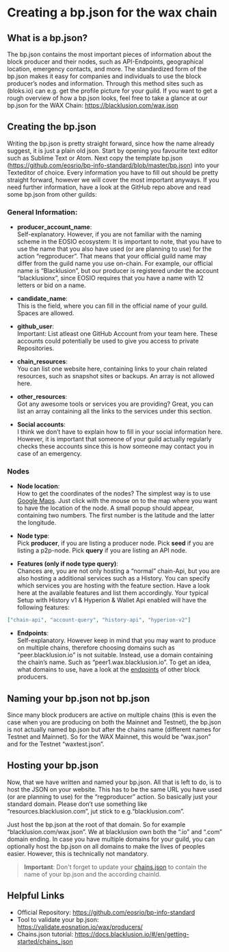 # Creating a bp.json for the wax chain

## What is a bp.json?

The bp.json contains the most important pieces of information about the block producer and their nodes, such as API-Endpoints, geographical location, emergency contacts, and more. The standardized form of the bp.json makes it easy for companies and individuals to use the block producer’s nodes and information. Through this method sites such as (bloks.io) can e.g. get the profile picture for your guild. If you want to get a rough overview of how a bp.json looks, feel free to take a glance at our bp.json for the WAX Chain: https://blacklusion.com/wax.json

## Creating the bp.json

Writing the bp.json is pretty straight forward, since how the name already suggest, it is just a plain old json. Start by opening you favourite text editor such as Sublime Text or Atom.
Next copy the template bp.json (https://github.com/eosrio/bp-info-standard/blob/master/bp.json) into your Texteditor of choice.
Every information you have to fill out should be pretty straight forward, however we will cover the most important anyways. If you need further information, have a look at the GitHub repo above and read some bp.json from other guilds:

### General Information:
- **producer_account_name**: <br>
Self-explanatory. However, if you are not familiar with the naming scheme in the EOSIO ecosystem: It is important to note, that you have to use the name that you also have used (or are planning to use) for the action “regproducer”. That means that your official guild name may differ from the guild name you use on-chain. For example, our official name is “Blacklusion”, but our producer is registered under the account “blacklusionx”, since EOSIO requires that you have a name with 12 letters or bid on a name.

- **candidate_name**:<br>
This is the field, where you can fill in the official name of your guild. Spaces are allowed.

- **github_user**:<br>
Important: List atleast one GitHub Account from your team here. These accounts could potentially be used to give you access to private Repositories.

- **chain_resources**:<br>
You can list one website here, containing links to your chain related resources, such as snapshot sites or backups. An array is not allowed here.
- **other_resources**:<br>
Got any awesome tools or services you are providing? Great, you can list an array containing all the links to the services under this section.

- **Social accounts**:<br>
I think we don’t have to explain how to fill in your social information here. However, it is important that someone of your guild actually regularly checks these accounts since this is how someone may contact you in case of an emergency.

### Nodes
- **Node location**:<br>
How to get the coordinates of the nodes? The simplest way is to use [Google Maps](https://www.google.com/maps). Just click with the mouse on to the map where you want to have the location of the node. A small popup should appear, containing two numbers. The first number is the latitude and the latter the longitude.
- **Node type**:<br>
Pick **producer**, if you are listing a producer node. Pick **seed** if you are listing a p2p-node. Pick **query** if you are listing an API node.

- **Features (only if node type query)**:<br>
Chances are, you are not only hosting a “normal” chain-Api, but you are also hosting a additional services such as a History. You can specify which services you are hosting with the feature section. Have a look here at the available features and list them accordingly. Your typical Setup with History v1 & Hyperion & Wallet Api enabled will have the following features:
```json
["chain-api", "account-query", "history-api", "hyperion-v2"]
```

- **Endpoints**:<br>
Self-explanatory. However keep in mind that you may want to produce on multiple chains, therefore choosing domains such as “peer.blacklusion.io” is not suitable. Instead, use a domain containing the chain’s name. Such as “peer1.wax.blacklusion.io”. To get an idea, what domains to use, have a look at the [endpoints](https://validate.eosnation.io/wax/reports/endpoints.html) of other block producers.

## Naming your bp.json not bp.json
Since many block producers are active on multiple chains (this is even the case when you are producing on both the Mainnet and Testnet), the bp.json is not actually named bp.json but after the chains name (different names for Testnet and Mainnet). So for the WAX Mainnet, this would be “wax.json” and for the Testnet “waxtest.json”.

## Hosting your bp.json
Now, that we have written and named your bp.json. All that is left to do, is to host the JSON on your website. This has to be the same URL you have used (or are planning to use) for the “regproducer” action. So basically just your standard domain. Please don’t use something like “resources.blacklusion.com”, jut stick to e.g.“blacklusion.com”.

Just host the bp.json at the root of that domain. So for example “blacklusion.com/wax.json”. We at blacklusion own both the “.io” and “.com” domain ending. In case you have multiple domains for your guild, you can optionally host the bp.json on all domains to make the lives of peoples easier. However, this is technically not mandatory.

> **Important**: Don't forget to update your [chains.json]("https://docs.blacklusion.io/#/en/getting-started/chains_json") to contain the name of your bp.json and the according chainId.

## Helpful Links
- Official Repository: https://github.com/eosrio/bp-info-standard
- Tool to validate your bp.json: https://validate.eosnation.io/wax/producers/
- Chains.json tutorial: https://docs.blacklusion.io/#/en/getting-started/chains_json
